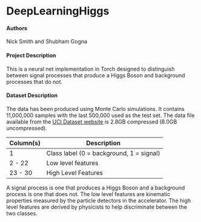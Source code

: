 # DeepLearningHiggs

#### Authors
Nick Smith and Shubham Gogna

#### Project Description
This is a neural net implementation in Torch designed to distinguish between signal processes that produce a Higgs Boson and background processes that do not.

#### Dataset Description
The data has been produced using Monte Carlo simulations. It contains 11,000,000 samples with the last 500,000 used as the test set. The data file available from the [UCI Dataset website](https://archive.ics.uci.edu/ml/datasets/HIGGS) is 2.8GB compressed (8.0GB uncompressed).

| Column(s) | Description |
| ------------- | ------------- |
| 1  | Class label (0 = background, 1 = signal) |
| 2 - 22  | Low level features |
| 23 - 30  | High Level Features |

A signal process is one that produces a Higgs Boson and a background process is one that does not. The low level features are kinematic properties measured by the particle detectors in the accelerator. The high level features are derived by physicists to help discriminate between the two classes.
